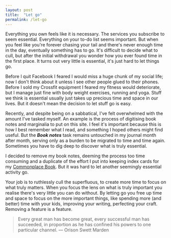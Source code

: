 ```yaml
---
layout: post
title:  "Let go"
permalink: /let-go
---
```


Everything you own feels like it is necessary. The services you subscribe to seem essential. Everything on your to-do list seems important. But when you feel like you're forever chasing your tail and there's never enough time in the day, eventually something has to go. It's difficult to decide what to cull, but after the initial withdrawal you wonder how you ever found time in the first place. It turns out very little is essential, it's just hard to let things go. 

Before I quit Facebook I feared I would miss a huge chunk of my social life; now I don't think about it unless I see other people glued to their phones. Before I sold my Crossfit equipment I feared my fitness would deteriorate, but I manage just fine with body weight exercises, running and yoga. Stuff we think is essential usually just takes up precious time and space in our lives. But it doesn't mean the decision to let stuff go is easy. 

Recently, and despite being on a sabbatical, I've felt overwhelmed with the amount I've tasked myself. An example is the process of digitising book notes and marginalia to put on this site. I feel it's important because this is how I best remember what I read, and something I hoped others might find useful. But the **_Book notes_** task remains untouched in my journal month after month, serving only as a burden to be migrated to time and time again. Sometimes you have to dig deep to discover what is truly essential.

I decided to remove my book notes, deeming the process too time consuming and a duplicate of the effort I put into keeping index cards for my [Commonplace Book](https://ryanholiday.net/how-and-why-to-keep-a-commonplace-book/). But it was hard to let another seemingly essential activity go.

Your job is to ruthlessly cull the superfluous, to create more time to focus on what truly matters. When you focus the lens on what is truly important you realise there's very little you can do without. By letting go you free up time and space to focus on the more important things, like spending more (and better) time with your kids, improving your writing, perfecting your craft. Removing a feature is a feature.

> Every great man has become great, every successful man has succeeded, in proportion as he has confined his powers to one particular channel. — Orison Swett Marden


